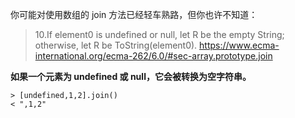 你可能对使用数组的 join 方法已经轻车熟路，但你也许不知道：
> 10.If element0 is undefined or null, let R be the empty String; otherwise, let R be ToString(element0).
> https://www.ecma-international.org/ecma-262/6.0/#sec-array.prototype.join

**如果一个元素为 undefined 或 null，它会被转换为空字符串。**

````
> [undefined,1,2].join()
< ",1,2"
````

